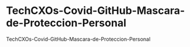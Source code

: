 # TechCXOs-Covid-GitHub-Mascara-de-Proteccion-Personal
 TechCXOs-Covid-GitHub-Mascara-de-Proteccion-Personal
